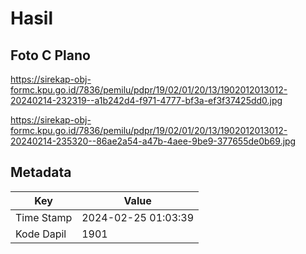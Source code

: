 # Hasil

## Foto C Plano

https://sirekap-obj-formc.kpu.go.id/7836/pemilu/pdpr/19/02/01/20/13/1902012013012-20240214-232319--a1b242d4-f971-4777-bf3a-ef3f37425dd0.jpg

https://sirekap-obj-formc.kpu.go.id/7836/pemilu/pdpr/19/02/01/20/13/1902012013012-20240214-235320--86ae2a54-a47b-4aee-9be9-377655de0b69.jpg


## Metadata

| Key        | Value               |
| ---------- | ------------------- |
| Time Stamp | 2024-02-25 01:03:39 |
| Kode Dapil | 1901                |




